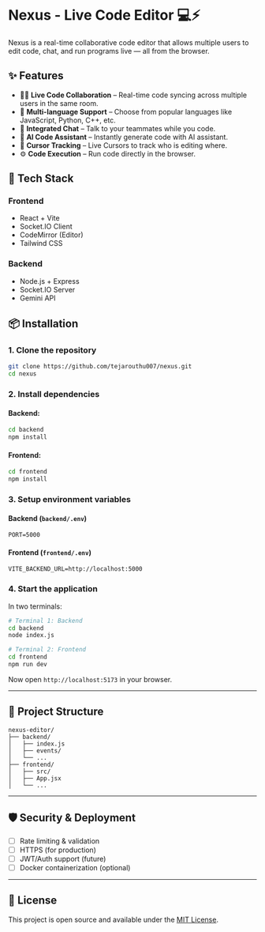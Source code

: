 # Nexus - Live Code Editor 💻⚡

Nexus is a real-time collaborative code editor that allows multiple users to edit code, chat, and run programs live — all from the browser.

## ✨ Features

- 🧑‍💻 **Live Code Collaboration** – Real-time code syncing across multiple users in the same room.
- 💾 **Multi-language Support** – Choose from popular languages like JavaScript, Python, C++, etc.
- 💬 **Integrated Chat** – Talk to your teammates while you code.
- 🤖 **AI Code Assistant** – Instantly generate code with AI assistant.
- 📍 **Cursor Tracking** – Live Cursors to track who is editing where.
- ⚙️ **Code Execution** – Run code directly in the browser.





## 🚀 Tech Stack

### Frontend
- React + Vite
- Socket.IO Client
- CodeMirror (Editor)
- Tailwind CSS

### Backend
- Node.js + Express
- Socket.IO Server
- Gemini API

## 📦 Installation

### 1. Clone the repository

```bash
git clone https://github.com/tejarouthu007/nexus.git
cd nexus
```

### 2. Install dependencies

#### Backend:
```bash
cd backend
npm install
```

#### Frontend:
```bash
cd frontend
npm install
```

### 3. Setup environment variables

#### Backend (`backend/.env`)
```
PORT=5000
```

#### Frontend (`frontend/.env`)
```
VITE_BACKEND_URL=http://localhost:5000
```

### 4. Start the application

In two terminals:

```bash
# Terminal 1: Backend
cd backend
node index.js

# Terminal 2: Frontend
cd frontend
npm run dev
```

Now open `http://localhost:5173` in your browser.

---

## 📂 Project Structure

```
nexus-editor/
├── backend/
│   ├── index.js
│   ├── events/
│   └── ...
├── frontend/
│   ├── src/
│   ├── App.jsx
│   └── ...
```

---

## 🛡️ Security & Deployment

- [ ] Rate limiting & validation
- [ ] HTTPS (for production)
- [ ] JWT/Auth support (future)
- [ ] Docker containerization (optional)

---

## 📃 License

This project is open source and available under the [MIT License](LICENSE).

